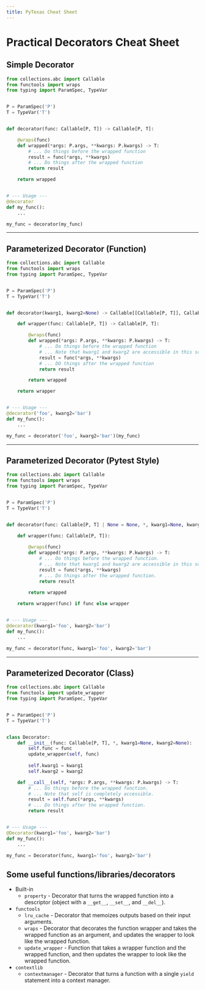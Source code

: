 ```yaml
---
title: PyTexas Cheat Sheet
---
```


# Practical Decorators Cheat Sheet

## Simple Decorator

```python
from collections.abc import Callable
from functools import wraps
from typing import ParamSpec, TypeVar


P = ParamSpec('P')
T = TypeVar('T')


def decorator(func: Callable[P, T]) -> Callable[P, T]:

    @wraps(func)
    def wrapped(*args: P.args, **kwargs: P.kwargs) -> T:
        # ... Do things before the wrapped function
        result = func(*args, **kwargs)
        # ... Do things after the wrapped function
        return result

    return wrapped


# --- Usage ---
@decorator
def my_func():
    ...

my_func = decorator(my_func)
```

---

## Parameterized Decorator (Function)

```python
from collections.abc import Callable
from functools import wraps
from typing import ParamSpec, TypeVar


P = ParamSpec('P')
T = TypeVar('T')


def decorator(kwarg1, kwarg2=None) -> Callable[[Callable[P, T]], Callable[P, T]]:

    def wrapper(func: Callable[P, T]) -> Callable[P, T]:

        @wraps(func)
        def wrapped(*args: P.args, **kwargs: P.kwargs) -> T:
            # ... Do things before the wrapped function
            # ... Note that kwarg1 and kwarg2 are accessible in this scope.
            result = func(*args, **kwargs)
            # ... DO things after the wrapped function
            return result

        return wrapped

    return wrapper


# --- Usage ---
@decorator('foo', kwarg2='bar')
def my_func():
    ...

my_func = decorator('foo', kwarg2='bar')(my_func)
```

---

## Parameterized Decorator (Pytest Style)

```python
from collections.abc import Callable
from functools import wraps
from typing import ParamSpec, TypeVar


P = ParamSpec('P')
T = TypeVar('T')


def decorator(func: Callable[P, T] | None = None, *, kwarg1=None, kwarg2=None) -> Callable[P, T]:

    def wrapper(func: Callable[P, T]):
        
        @wraps(func)
        def wrapped(*args: P.args, **kwargs: P.kwargs) -> T:
            # ... Do things before the wrapped function.
            # ... Note that kwarg1 and kwarg2 are accessible in this scope.
            result = func(*args, **kwargs)
            # ... Do things after the wrapped function.
            return result
        
        return wrapped

    return wrapper(func) if func else wrapper


# --- Usage ---
@decorator(kwarg1='foo', kwarg2='bar')
def my_func():
    ...

my_func = decorator(func, kwarg1='foo', kwarg2='bar')
```

---

## Parameterized Decorator (Class)

```python
from collections.abc import Callable
from functools import update_wrapper
from typing import ParamSpec, TypeVar


P = ParamSpec('P')
T = TypeVar('T')


class Decorator:
    def __init__(func: Callable[P, T], *, kwarg1=None, kwarg2=None):
        self.func = func
        update_wrapper(self, func)
        
        self.kwarg1 = kwarg1
        self.kwarg2 = kwarg2

    def __call__(self, *args: P.args, **kwargs: P.kwargs) -> T:
        # ... Do things before the wrapped function.
        # ... Note that self is completely accessible.
        result = self.func(*args, **kwargs)
        # ... Do things after the wrapped function.
        return result


# --- Usage ---
@Decorator(kwarg1='foo', kwarg2='bar')
def my_func():
    ...

my_func = Decorator(func, kwarg1='foo', kwarg2='bar')
```

## Some useful functions/libraries/decorators

- Built-in
  - `property` - Decorator that turns the wrapped function into a descriptor (object with a `__get__`, `__set__`, 
    and `__del__`).
- `functools`
  - `lru_cache` - Decorator that memoizes outputs based on their input arguments.
  - `wraps` - Decorator that decorates the function wrapper and takes the wrapped function as an argument, and updates 
    the wrapper to look like the wrapped function.
  - `update_wrapper` - Function that takes a wrapper function and the wrapped function, and then updates the wrapper to 
    look like the wrapped function.
- `contextlib`
  - `contextmanager` - Decorator that turns a function with a single `yield` statement into a context manager.